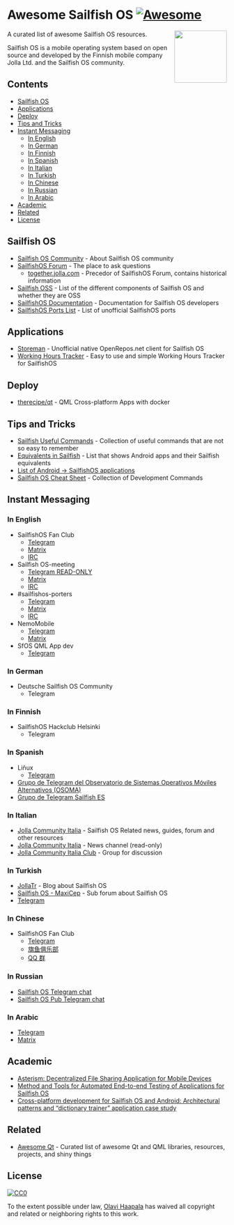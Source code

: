 # Awesome Sailfish OS [![Awesome](https://awesome.re/badge.svg)](https://awesome.re)

[<img src="sfos_fans.jpg" align="right" width="120">](https://sailfishos.org/community/)

A curated list of awesome Sailfish OS resources.

Sailfish OS is a mobile operating system based on open source and developed by the Finnish mobile company Jolla Ltd. and the Sailfish OS community.

## Contents

<!-- START doctoc generated TOC please keep comment here to allow auto update -->
<!-- DON'T EDIT THIS SECTION, INSTEAD RE-RUN doctoc TO UPDATE -->
<!-- DON'T EDIT THIS SECTION, INSTEAD RE-RUN doctoc TO UPDATE -->

- [Sailfish OS](#sailfish-os)
- [Applications](#applications)
- [Deploy](#deploy)
- [Tips and Tricks](#tips-and-tricks)
- [Instant Messaging](#instant-messaging)
  - [In English](#in-english)
  - [In German](#in-german)
  - [In Finnish](#in-finnish)
  - [In Spanish](#in-spanish)
  - [In Italian](#in-italian)
  - [In Turkish](#in-turkish)
  - [In Chinese](#in-chinese)
  - [In Russian](#in-russian)
  - [In Arabic](#in-arabic)
- [Academic](#academic)
- [Related](#related)
- [License](#license)

<!-- END doctoc generated TOC please keep comment here to allow auto update -->

## Sailfish OS

- [Sailfish OS Community](https://sailfishos.org/community/) - About Sailfish OS
  community
- [SailfishOS Forum](https://forum.sailfishos.org) - The place to ask
  questions
  - [together.jolla.com](https://together.jolla.com/questions/) - Precedor of SailfishOS Forum, contains historical information
- [Sailfish OSS](https://wiki.merproject.org/wiki/SailfishOSS) - List of the
  different components of Sailfish OS and whether they are OSS
- [SailfishOS Documentation](https://sailfishos.org/wiki/SailfishOS) -
  Documentation for Sailfish OS developers
- [SailfishOS Ports List](https://wiki.merproject.org/wiki/Adaptations/libhybris) -
  List of unofficial SailfishOS ports

## Applications

- [Storeman](https://github.com/mentaljam/harbour-storeman) - Unofficial native
  OpenRepos.net client for Sailfish OS
- [Working Hours Tracker](https://wht.olpe.fi/) - Easy to use and simple
  Working Hours Tracker for SailfishOS

## Deploy

- [therecipe/qt](https://github.com/therecipe/qt) - QML Cross-platform Apps with docker

## Tips and Tricks

- [Sailfish Useful Commands](https://github.com/olpeh/sailfish-useful-commands) -
  Collection of useful commands that are not so easy to remember
- [Equivalents in Sailfish](https://github.com/maidis/equivalentsinsailfish) - List that shows Android apps and their Sailfish equivalents
- [List of Android -> SailfishOS applications](https://forum.sailfishos.org/t/list-of-android-sailfish-os-applications/6866)
- [Sailfish OS Cheat Sheet](https://sailfishos.org/wiki/Sailfish_OS_Cheat_Sheet) - Collection of Development Commands

## Instant Messaging

### In English

- SailfishOS Fan Club
  - [Telegram](https://t.me/joinchat/gkQEMR5cOh1iMTA8)
  - [Matrix](https://matrix.to/#/%23_oftc_%23sailfishos-fanclub%3Amatrix.org)
  - [IRC](https://webchat.oftc.net/?channels=#sailfishos-fanclub)
- Sailfish OS-meeting
  - [Telegram READ-ONLY](https://t.me/joinchat/AAAAAFcbasJX67Fu-aGxxQ)
  - [Matrix](https://matrix.to/#/%23_oftc_%23sailfishos-meeting%3Amatrix.org)
  - [IRC](https://webchat.oftc.net/?channels=#sailfishos-meeting)
- #sailfishos-porters
  - [Telegram](https://t.me/sailfishos_porters)
  - [Matrix](https://matrix.to/#/%23_oftc_%23sailfishos-porters%3Amatrix.org)
  - [IRC](https://webchat.oftc.net/?channels=#sailfishos-porters)
- NemoMobile
  - [Telegram](https://t.me/NemoMobile)
  - [Matrix](https://matrix.to/#/%23nemomobile%3Amatrix.org)
- SfOS QML App dev
  - [Telegram](https://t.me/joinchat/Az9rWwlOc_JbRyYH7hxG7Q)

### In German

- Deutsche Sailfish OS Community
  - Telegram

### In Finnish

- SailfishOS Hackclub Helsinki
  - Telegram

### In Spanish

- Liñux
  - [Telegram](https://t.me/joinchat/AYOjv0Bp2yQI9r2vW29mPQ)
- [Grupo de Telegram del Observatorio de Sistemas Operativos Móviles Alternativos (OSOMA)](https://t.me/osomamx)
- [Grupo de Telegram Sailfish ES](https://t.me/sailfish_es)

### In Italian

- [Jolla Community Italia](https://jollacommunity.it) - Sailfish OS Related news, guides, forum and other resources
- [Jolla Community Italia](https://t.me/jollait) - News channel (read-only)
- [Jolla Community Italia Club](https://t.me/jollaitclub) - Group for discussion

### In Turkish

- [JollaTr](https://jollatr.blogspot.com.tr/) - Blog about Sailfish OS
- [Sailfish OS - MaxiCep](https://www.maxicep.com/forum/kategori/sailfish-os.765/) - Sub forum about Sailfish OS
- [Telegram](https://t.me/sailfishostr)

### In Chinese

- SailfishOS Fan Club
  - [Telegram](https://t.me/jollacn)
  - [旗鱼俱乐部](https://sailfishos.club)
  - [QQ 群](https://jq.qq.com/?_wv=1027&k=5Ci7vyS)

### In Russian

- [Sailfish OS Telegram chat](https://t.me/sailfishos)
- [Sailfish OS Pub Telegram chat](https://t.me/sailfishos_pub)

### In Arabic

- [Telegram](https://t.me/SFOS_AR)
- [Matrix](https://matrix.to/#/%23SFOS_AR%3Amatrix.org)

## Academic

- [Asterism: Decentralized File Sharing Application for Mobile Devices](https://www.researchgate.net/publication/330758943_Asterism_Decentralized_File_Sharing_Application_for_Mobile_Devices)
- [Method and Tools for Automated End-to-end Testing of Applications for Sailfish OS](https://dl.acm.org/citation.cfm?id=3180065)
- [Cross-platform development for Sailfish OS and Android: Architectural patterns and “dictionary trainer” application case study](https://ieeexplore.ieee.org/document/7892194)

## Related

- [Awesome Qt](https://github.com/mikalv/awesome-qt-qml/blob/master/README.md) -
  Curated list of awesome Qt and QML libraries, resources, projects, and shiny
  things

## License

[![CC0](http://mirrors.creativecommons.org/presskit/buttons/88x31/svg/cc-zero.svg)](https://creativecommons.org/publicdomain/zero/1.0/)

To the extent possible under law, [Olavi Haapala](https://github.com/olpeh) has waived all copyright and related or neighboring rights to this work.
